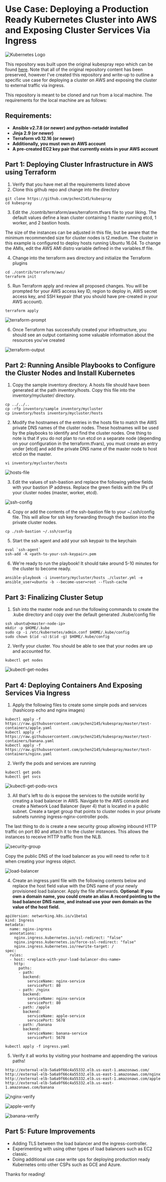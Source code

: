 # Use Case: Deploying a Production Ready Kubernetes Cluster into AWS and Exposing Cluster Services Via Ingress

![Kubernetes Logo](https://raw.githubusercontent.com/kubernetes-sigs/kubespray/master/docs/img/kubernetes-logo.png)

This repository was built upon the original kubespray repo which can be found [here](https://github.com/kubernetes-sigs/kubespray). Note that all of the original repository content has been preserved, however I've created this repository and write-up to outline a specific use case for deploying a cluster on AWS and exposing the cluster to external traffic via ingress.

This repository is meant to be cloned and run from a local machine. The requirements for the local machine are as follows:

## Requirements:
- **Ansible v2.7.8 (or newer) and python-netaddr installed**
- **Jinja 2.9 (or newer)**
- **Terraform v0.12.16 (or newer)**
- **Additionally, you must own an AWS account**
- **A pre-created EC2 key pair that currently exists in your AWS account**

## Part 1: Deploying Cluster Infrastructure in AWS using Terraform
1. Verify that you have met all the requirements listed above
2. Clone this github repo and change into the directory
```
git clone https://github.com/pchen2145/kubespray
cd kubespray
```
3. Edit the ./contrib/terraform/aws/terraform.tfvars file to your liking. The default values define a lean cluster containing 1 master running etcd, 1 worker, and 2 bastion hosts.

The size of the instances can be adjusted in this file, but be aware that the minimum recommended size for cluster nodes is t2.medium. The cluster in this example is configured to deploy hosts running Ubuntu 16.04. To change the AMIs, edit the AWS AMI distro variable defined in the variables.tf file.

4. Change into the terraform aws directory and initialize the Terraform plugins
```
cd ./contrib/terraform/aws/
terraform init
```
5. Run Terraform apply and review all proposed changes. You will be prompted for your AWS access key ID, region to deploy in, AWS secret access key, and SSH keypair (that you should have pre-created in your AWS account).
```
terraform apply
```
![terraform-prompt](./images/terraform-prompt.jpg)

6. Once Terraform has successfully created your infrastructure, you should see an output containing some valuable information about the resources you've created

![terraform-output](./images/terraform-output.jpg)

## Part 2: Running Ansible Playbooks to Configure the Cluster Nodes and Install Kubernetes 
1. Copy the sample inventory directory. A hosts file should have been generated at the path inventory/hosts. Copy this file into the inventory/mycluster/ directory. 
```
cp ../../..
cp -rfp inventory/sample inventory/mycluster
cp inventory/hosts inventory/mycluster/hosts
```
2. Modify the hostnames of the entries in the hosts file to match the AWS private DNS names of the cluster nodes. These hostnames will be used by the playbooks to identify and find the cluster nodes. One thing to note is that if you do not plan to run etcd on a separate node (depending on your configuration in the terraform.tfvars), you must create an entry under [etcd] and add the private DNS name of the master node to host etcd on the master.
```
vi inventory/mycluster/hosts
```
![hosts-file](./images/hosts-file.jpg)

3. Edit the values of ssh-bastion and replace the following yellow fields with your bastion IP address. Replace the green fields with the IPs of your cluster nodes (master, worker, etcd).

![ssh-config](./images/ssh-config.jpg)

4. Copy or add the contents of the ssh-bastion file to your ~/.ssh/config file. This will allow for ssh key forwarding through the bastion into the private cluster nodes.
```
cp ./ssh-bastion ~/.ssh/config
```
5. Start the ssh agent and add your ssh keypair to the keychain
```
eval `ssh-agent`
ssh-add -K <path-to-your-ssh-keypair>.pem
```
6. We're ready to run the playbook! It should take around 5-10 minutes for the cluster to become ready.
```
ansible-playbook -i inventory/mycluster/hosts ./cluster.yml -e ansible_user=ubuntu -b --become-user=root --flush-cache
```

## Part 3: Finalizing Cluster Setup
1. Ssh into the master node and run the following commands to create the .kube directory and copy over the default generated ./kube/config file
```
ssh ubuntu@<master-node-ip>
mkdir -p $HOME/.kube
sudo cp -i /etc/kubernetes/admin.conf $HOME/.kube/config
sudo chown $(id -u):$(id -g) $HOME/.kube/config
```
2. Verify your cluster. You should be able to see that your nodes are up and accounted for.
```
kubectl get nodes
```

![kubectl-get-nodes](./images/kubectl-get-nodes.jpg)

## Part 4: Deploying Containers And Exposing Services Via Ingress
1. Apply the following files to create some simple pods and services (hashicorp echo and nginx images)
```
kubectl apply -f https://raw.githubusercontent.com/pchen2145/kubespray/master/test-containers/apple.yaml
kubectl apply -f https://raw.githubusercontent.com/pchen2145/kubespray/master/test-containers/banana.yaml
kubectl apply -f https://raw.githubusercontent.com/pchen2145/kubespray/master/test-containers/nginx.yaml
```
2. Verify the pods and services are running
```
kubectl get pods
kubectl get svcs
```

![kubectl-get-pods-svcs](./images/kubectl-get-pods-svcs.jpg)

3. All that's left to do is expose the services to the outside world by creating a load balancer in AWS. Navigate to the AWS console and create a Network Load Balancer (layer 4) that is located in a public subnet. Create a target group that points to cluster nodes in your private subnets running ingress-nginx-controller pods. 

The last thing to do is create a new security group allowing inbound HTTP traffic on port 80 and attach it to the cluster instances. This allows the instances to receive HTTP traffic from the NLB.

![security-group](./images/security-group.jpg)

Copy the public DNS of the load balancer as you will need to refer to it when creating your ingress object.

![load-balancer](./images/load-balancer.jpg)

4. Create an ingress.yaml file with the following contents below and replace the host field value with the DNS name of your newly provisioned load balancer. Apply the file afterwards.  **Optional: If you own a domain name, you could create an alias A record pointing to the load balancer DNS name, and instead use your own domain as the value of the host field.**
```
apiVersion: networking.k8s.io/v1beta1
kind: Ingress
metadata:
  name: nginx-ingress
  annotations:
    nginx.ingress.kubernetes.io/ssl-redirect: "false"
    nginx.ingress.kubernetes.io/force-ssl-redirect: "false"
    nginx.ingress.kubernetes.io/rewrite-target: /
spec:
  rules:
  - host: <replace-with-your-load-balancer-dns-name>
    http:
      paths:
      - path: 
        backend:
          serviceName: nginx-service 
          servicePort: 80
      - path: /nginx 
        backend:
          serviceName: nginx-service 
          servicePort: 80
      - path: /apple
        backend:
          serviceName: apple-service 
          servicePort: 5678 
      - path: /banana
        backend:
          serviceName: banana-service 
          servicePort: 5678
```
```
kubectl apply -f ingress.yaml
```

5. Verify it all works by visiting your hostname and appending the various paths!
```
http://external-elb-5a6a9f66c4a55332.elb.us-east-1.amazonaws.com/
http://external-elb-5a6a9f66c4a55332.elb.us-east-1.amazonaws.com/nginx
http://external-elb-5a6a9f66c4a55332.elb.us-east-1.amazonaws.com/apple
http://external-elb-5a6a9f66c4a55332.elb.us-east-1.amazonaws.com/banana
```
![nginx-verify](./images/nginx-verify.jpg)

![apple-verify](./images/apple-verify.jpg)

![banana-verify](./images/banana-verify.jpg)

## Part 5: Future Improvements
- Adding TLS between the load balancer and the ingress-controller.
- Experimenting with using other types of load balancers such as EC2 classic.
- Doing additional use case write ups for deploying production ready Kubernetes onto other CSPs such as GCE and Azure.

Thanks for reading!
